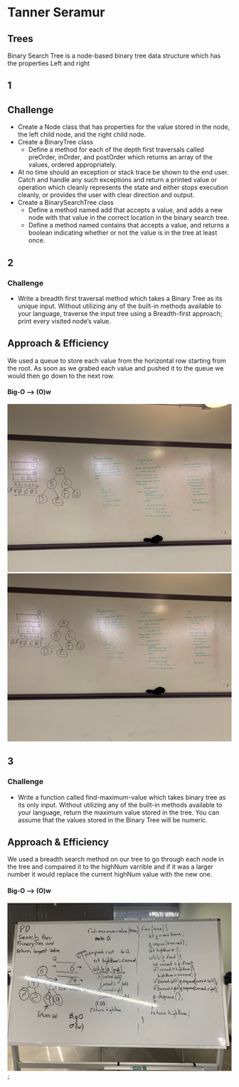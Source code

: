 # Tanner Seramur

## Trees
Binary Search Tree is a node-based binary tree data structure which has the properties Left and right

## 1
## Challenge
* Create a Node class that has properties for the value stored in the node, the left child node, and the right child node.
* Create a BinaryTree class
    * Define a method for each of the depth first traversals called preOrder, inOrder, and postOrder which returns an array of the values, ordered appropriately.
* At no time should an exception or stack trace be shown to the end user. Catch and handle any such exceptions and return a printed value or operation which cleanly represents the state and either stops execution cleanly, or provides the user with clear direction and output.
* Create a BinarySearchTree class
    * Define a method named add that accepts a value, and adds a new node with that value in the correct location in the binary search tree.
    * Define a method named contains that accepts a value, and returns a boolean indicating whether or not the value is in the tree at least once.

## 2
### Challenge
* Write a breadth first traversal method which takes a Binary Tree as its unique input. Without utilizing any of the built-in methods available to your language, traverse the input tree using a Breadth-first approach; print every visited node’s value.

## Approach & Efficiency
We used a queue to store each value from the horizontal row starting from the root. As soon as we grabed each value and pushed it to the queue we would then go down to the next row.

#### Big-O --> (O)w
![](./assets/image1.jpeg)
![](./assets/image2.jpeg)

## 3
### Challenge
* Write a function called find-maximum-value which takes binary tree as its only input. Without utilizing any of the built-in methods available to your language, return the maximum value stored in the tree. You can assume that the values stored in the Binary Tree will be numeric.

## Approach & Efficiency
We used a breadth search method on our tree to go through each node in the tree and compaired it to the highNum varrible and if it was a larger number it would replace the current highNum value with the new one.

#### Big-O --> (O)w
![](./assets/image3.jpeg);


